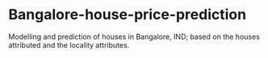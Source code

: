 # Bangalore-house-price-prediction
Modelling and prediction of houses in Bangalore, IND; based on the houses attributed and the locality attributes.
